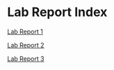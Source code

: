 # Lab Report Index

[Lab Report 1](https://aconsiglio03.github.io/cse15l-lab-reports/lab-report-1-week-2.html)

[Lab Report 2](https://aconsiglio03.github.io/cse15l-lab-reports/lab-report-2-week-4.html)

[Lab Report 3](https://aconsiglio03.github.io/cse15l-lab-reports/lab-report-3-week-6.html)
